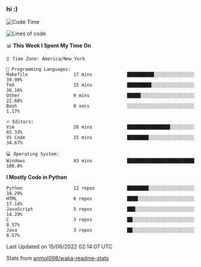 ### hi :)

<!--START_SECTION:waka-->
![Code Time](http://img.shields.io/badge/Code%20Time-0%20secs-blue)

![Lines of code](https://img.shields.io/badge/From%20Hello%20World%20I%27ve%20Written-599%20Thousand%20lines%20of%20code-blue)

📊 **This Week I Spent My Time On** 

```text
⌚︎ Time Zone: America/New_York

💬 Programming Languages: 
Makefile                 17 mins             ██████████░░░░░░░░░░░░░░░   39.99% 
TeX                      15 mins             █████████░░░░░░░░░░░░░░░░   36.16% 
Other                    9 mins              █████░░░░░░░░░░░░░░░░░░░░   22.68% 
Bash                     0 secs              ░░░░░░░░░░░░░░░░░░░░░░░░░   1.17%

🔥 Editors: 
Vim                      28 mins             ████████████████░░░░░░░░░   65.33% 
VS Code                  15 mins             ████████░░░░░░░░░░░░░░░░░   34.67%

💻 Operating System: 
Windows                  43 mins             █████████████████████████   100.0%

```

**I Mostly Code in Python** 

```text
Python                   12 repos            ████████░░░░░░░░░░░░░░░░░   34.29% 
HTML                     6 repos             ████░░░░░░░░░░░░░░░░░░░░░   17.14% 
JavaScript               5 repos             ███░░░░░░░░░░░░░░░░░░░░░░   14.29% 
C                        3 repos             ██░░░░░░░░░░░░░░░░░░░░░░░   8.57% 
Java                     3 repos             ██░░░░░░░░░░░░░░░░░░░░░░░   8.57%

```



 Last Updated on 15/06/2022 02:14:07 UTC
<!--END_SECTION:waka-->

Stats from [anmol098/waka-readme-stats](https://github.com/anmol098/waka-readme-stats)